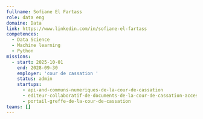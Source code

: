 ```yaml
---
fullname: Sofiane El Fartass
role: data eng
domaine: Data
link: https://www.linkedin.com/in/sofiane-el-fartass
competences:
  - Data Science
  - Machine learning
  - Python
missions:
  - start: 2025-10-01
    end: 2028-09-30
    employer: 'cour de cassation '
    status: admin
    startups:
      - api-and-communs-numeriques-de-la-cour-de-cassation
      - editeur-collaboratif-de-documents-de-la-cour-de-cassation-accessible-en-ligne-hors-ligne
      - portail-greffe-de-la-cour-de-cassation
teams: []
---
```

